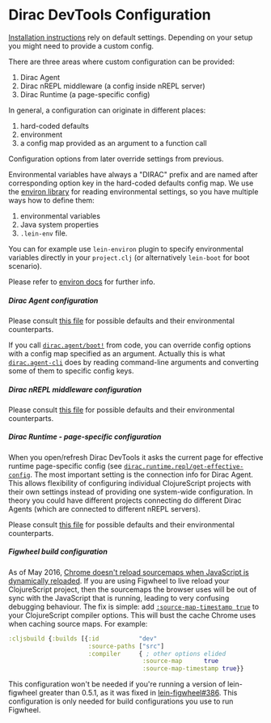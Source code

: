 # Dirac DevTools Configuration

[Installation instructions](installation.md) rely on default settings.
Depending on your setup you might need to provide a custom config.

There are three areas where custom configuration can be provided:

1. Dirac Agent
2. Dirac nREPL middleware (a config inside nREPL server)
3. Dirac Runtime (a page-specific config)

In general, a configuration can originate in different places:

1. hard-coded defaults
2. environment
3. a config map provided as an argument to a function call

Configuration options from later override settings from previous.

Environmental variables have always a "DIRAC" prefix and are named after corresponding option key in the hard-coded defaults config map.
We use the [environ library](https://github.com/weavejester/environ) for reading environmental settings, so you have multiple ways how to define them:

1. environmental variables
2. Java system properties
3. `.lein-env` file.

You can for example use `lein-environ` plugin to specify environmental variables directly in your `project.clj`
(or alternatively `lein-boot` for boot scenario).

Please refer to [environ docs](https://github.com/weavejester/environ) for further info.

##### Dirac Agent configuration

Please consult [this file](https://github.com/binaryage/dirac/blob/master/src/agent/dirac/agent/config.clj) for possible
defaults and their environmental counterparts.

If you call [`dirac.agent/boot!`](https://github.com/binaryage/dirac/blob/master/src/agent/dirac/agent.clj) from code,
 you can override config options with a config map specified as an argument. Actually this is what
 [`dirac.agent-cli`](https://github.com/binaryage/dirac/blob/master/src/agent/dirac/agent_cli.clj) does by reading
command-line arguments and converting some of them to specific config keys.

##### Dirac nREPL middleware configuration

Please consult [this file](https://github.com/binaryage/dirac/blob/master/src/nrepl/dirac/nrepl/config.clj) for possible
defaults and their environmental counterparts.

##### Dirac Runtime - page-specific configuration

When you open/refresh Dirac DevTools it asks the current page for effective runtime page-specific config
(see [`dirac.runtime.repl/get-effective-config`](https://github.com/binaryage/dirac/blob/master/src/runtime/dirac/runtime/repl.cljs).
The most important setting is the connection info for Dirac Agent. This allows flexibility of configuring individual
ClojureScript projects with their own settings instead of providing one system-wide configuration. In theory
you could have different projects connecting do different Dirac Agents (which are connected to different nREPL servers).

Please consult [this file](https://github.com/binaryage/dirac/blob/master/src/runtime/dirac/runtime/prefs.cljs) for possible
defaults and their environmental counterparts.

##### Figwheel build configuration

As of May 2016, [Chrome doesn't reload sourcemaps when JavaScript is dynamically reloaded](https://bugs.chromium.org/p/chromium/issues/detail?id=438251). If you are using Figwheel to live reload your ClojureScript project, then the sourcemaps the browser uses will be out of sync with the JavaScript that is running, leading to very confusing debugging behaviour. The fix is simple: add [`:source-map-timestamp true`](https://github.com/clojure/clojurescript/wiki/Compiler-Options#source-map-timestamp) to your ClojureScript compiler options. This will bust the cache Chrome uses when caching source maps. For example:

```clj
:cljsbuild {:builds [{:id           "dev"
                      :source-paths ["src"]
                      :compiler     { ; other options elided
                                     :source-map      true
                                     :source-map-timestamp true}}
```

This configuration won't be needed if you're running a version of lein-figwheel greater than 0.5.1, as it was fixed in [lein-figwheel#386](https://github.com/bhauman/lein-figwheel/issues/386). This configuration is only needed for build configurations you use to run Figwheel.
